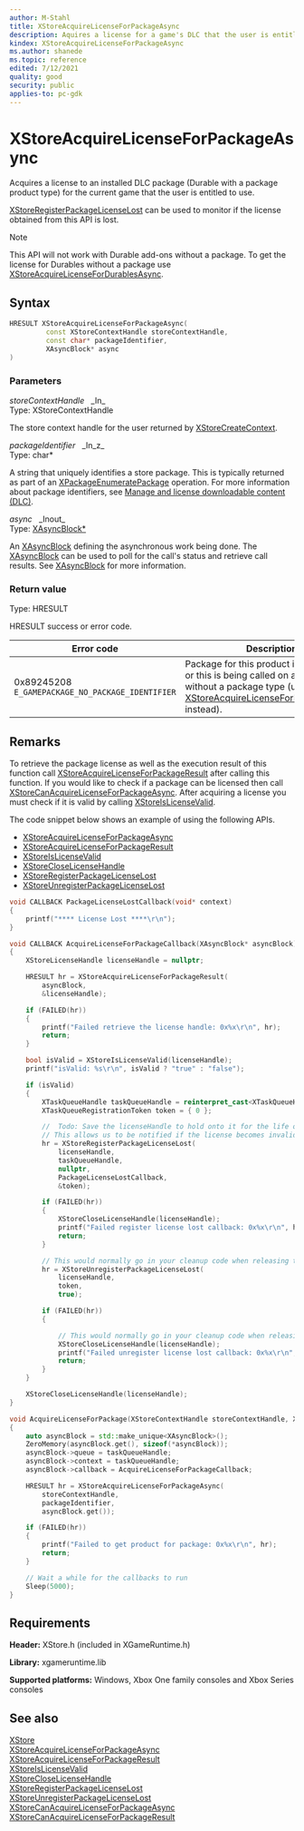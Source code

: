```yaml
---
author: M-Stahl
title: XStoreAcquireLicenseForPackageAsync
description: Aquires a license for a game's DLC that the user is entitled to use.
kindex: XStoreAcquireLicenseForPackageAsync
ms.author: shanede
ms.topic: reference
edited: 7/12/2021
quality: good
security: public
applies-to: pc-gdk
---
```


# XStoreAcquireLicenseForPackageAsync

Acquires a license to an installed DLC package (Durable with a package product type) for the current game that the user is entitled to use.

[XStoreRegisterPackageLicenseLost](xstoreregisterpackagelicenselost.md) can be used to monitor if the license obtained from this API is lost.
> [!NOTE]
> This API will not work with Durable add-ons without a package.
To get the license for Durables without a package use [XStoreAcquireLicenseForDurablesAsync](xstoreacquirelicensefordurablesasync.md).

## Syntax  
  
```cpp
HRESULT XStoreAcquireLicenseForPackageAsync(  
         const XStoreContextHandle storeContextHandle,  
         const char* packageIdentifier,  
         XAsyncBlock* async  
)  
```  
  
### Parameters  
  
*storeContextHandle* &nbsp;&nbsp;\_In\_  
Type: XStoreContextHandle  
  
The store context handle for the user returned by [XStoreCreateContext](xstorecreatecontext.md).  
  
*packageIdentifier* &nbsp;&nbsp;\_In\_z\_  
Type: char*  
  
A string that uniquely identifies a store package. This is typically returned as part of an [XPackageEnumeratePackage](../../xpackage/functions/xpackageenumeratepackages.md) operation. For more information about package identifiers, see [Manage and license downloadable content (DLC)](../../../../commerce/fundamentals/xstore-manage-and-license-optional-packages.md). 
  
*async* &nbsp;&nbsp;\_Inout\_  
Type: [XAsyncBlock*](../../xasync/structs/xasyncblock.md)  
  
An [XAsyncBlock](../../xasync/structs/xasyncblock.md) defining the asynchronous work being done. The [XAsyncBlock](../../xasync/structs/xasyncblock.md) can be used to poll for the call's status and retrieve call results. See [XAsyncBlock](../../xasync/structs/xasyncblock.md) for more information.  
  
### Return value
Type: HRESULT
  
HRESULT success or error code.  


| Error code| Description |
| --- | --- |
| 0x89245208 `E_GAMEPACKAGE_NO_PACKAGE_IDENTIFIER` | Package for this product is not installed, or this is being called on a Durable without a package type (use [XStoreAcquireLicenseForDurablesAsync](xstoreacquirelicensefordurablesasync.md) instead).|

## Remarks  
  
To retrieve the package license as well as the execution result of this function call [XStoreAcquireLicenseForPackageResult](xstoreacquirelicenseforpackageresult.md) after calling this function.
If you would like to check if a package can be licensed then call [XStoreCanAcquireLicenseForPackageAsync](xstorecanacquirelicenseforpackageasync.md).
After acquiring a license you must check if it is valid by calling [XStoreIsLicenseValid](xstoreislicensevalid.md).

The code snippet below shows an example of using the following APIs.  
  
* [XStoreAcquireLicenseForPackageAsync](xstoreacquirelicenseforpackageasync.md)
* [XStoreAcquireLicenseForPackageResult](xstoreacquirelicenseforpackageresult.md)
* [XStoreIsLicenseValid](xstoreislicensevalid.md)
* [XStoreCloseLicenseHandle](xstorecloselicensehandle.md)
* [XStoreRegisterPackageLicenseLost](xstoreregisterpackagelicenselost.md)
* [XStoreUnregisterPackageLicenseLost](xstoreunregisterpackagelicenselost.md)
  
```cpp
void CALLBACK PackageLicenseLostCallback(void* context)
{
    printf("**** License Lost ****\r\n");
}

void CALLBACK AcquireLicenseForPackageCallback(XAsyncBlock* asyncBlock)
{
    XStoreLicenseHandle licenseHandle = nullptr;

    HRESULT hr = XStoreAcquireLicenseForPackageResult(
        asyncBlock,
        &licenseHandle);

    if (FAILED(hr))
    {
        printf("Failed retrieve the license handle: 0x%x\r\n", hr);
        return;
    }

    bool isValid = XStoreIsLicenseValid(licenseHandle);
    printf("isValid: %s\r\n", isValid ? "true" : "false");

    if (isValid)
    {
        XTaskQueueHandle taskQueueHandle = reinterpret_cast<XTaskQueueHandle>(asyncBlock->context);
        XTaskQueueRegistrationToken token = { 0 };

        //  Todo: Save the licenseHandle to hold onto it for the life of the app or until you unload the package.
        // This allows us to be notified if the license becomes invalid and we need to handle unloading the content.
        hr = XStoreRegisterPackageLicenseLost(
            licenseHandle,
            taskQueueHandle,
            nullptr,
            PackageLicenseLostCallback,
            &token);

        if (FAILED(hr))
        {
            XStoreCloseLicenseHandle(licenseHandle);
            printf("Failed register license lost callback: 0x%x\r\n", hr);
            return;
        }

        // This would normally go in your cleanup code when releasing the license
        hr = XStoreUnregisterPackageLicenseLost(
            licenseHandle,
            token,
            true);

        if (FAILED(hr))
        {

            // This would normally go in your cleanup code when releasing the license
            XStoreCloseLicenseHandle(licenseHandle);
            printf("Failed unregister license lost callback: 0x%x\r\n", hr);
            return;
        }
    }

    XStoreCloseLicenseHandle(licenseHandle);
}

void AcquireLicenseForPackage(XStoreContextHandle storeContextHandle, XTaskQueueHandle taskQueueHandle, const char* packageIdentifier)
{
    auto asyncBlock = std::make_unique<XAsyncBlock>();
    ZeroMemory(asyncBlock.get(), sizeof(*asyncBlock));
    asyncBlock->queue = taskQueueHandle;
    asyncBlock->context = taskQueueHandle;
    asyncBlock->callback = AcquireLicenseForPackageCallback;

    HRESULT hr = XStoreAcquireLicenseForPackageAsync(
        storeContextHandle,
        packageIdentifier,
        asyncBlock.get());

    if (FAILED(hr))
    {
        printf("Failed to get product for package: 0x%x\r\n", hr);
        return;
    }

    // Wait a while for the callbacks to run
    Sleep(5000);
}
```
  
## Requirements  
  
**Header:** XStore.h (included in XGameRuntime.h)
  
**Library:** xgameruntime.lib
  
**Supported platforms:** Windows, Xbox One family consoles and Xbox Series consoles  
  
## See also

[XStore](../xstore_members.md)  
[XStoreAcquireLicenseForPackageAsync](xstoreacquirelicenseforpackageasync.md)  
[XStoreAcquireLicenseForPackageResult](xstoreacquirelicenseforpackageresult.md)  
[XStoreIsLicenseValid](xstoreislicensevalid.md)  
[XStoreCloseLicenseHandle](xstorecloselicensehandle.md)  
[XStoreRegisterPackageLicenseLost](xstoreregisterpackagelicenselost.md)  
[XStoreUnregisterPackageLicenseLost](xstoreunregisterpackagelicenselost.md)  
[XStoreCanAcquireLicenseForPackageAsync](xstorecanacquirelicenseforpackageasync.md)  
[XStoreCanAcquireLicenseForPackageResult](xstorecanacquirelicenseforpackageresult.md)